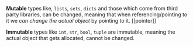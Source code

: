 **Mutable** types like, `lists`, `sets`, `dicts` and those which come from third party libraries, can be changed, meaning that when referencing/pointing to it we *can change the actual object* by pointing to it. [[pointer]]

**Immutable** types like `int`, `str`, `bool`, `tuple` are immutable, meaning the actual object that gets allocated, cannot be changed.
